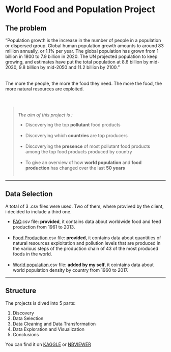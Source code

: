 # World Food and Population Project
## The problem
<q>Population growth is the increase in the number of people in a population or dispersed group. Global human population growth amounts to around 83 million annually, or 1.1% per year. The global population has grown from 1 billion in 1800 to 7.9 billion in 2020. The UN projected population to keep growing, and estimates have put the total population at 8.6 billion by mid-2030, 9.8 billion by mid-2050 and 11.2 billion by 2100.</q>
<br>
<br>
<br>
The more the people, the more the food they need. 
The more the food, the more natural resources are exploited. 
<br>
<br>
<br>
<p>
    <blockquote>
    <br>
    <i>The aim of this project is :</i>
    <br>
        <ul>
            <li>
            Discoverying the top <b>pollutant</b> food products
            </li>
            <br>
            <li>
            Discoverying which <b>countries</b> are top producers
            </li>
            <br>
            <li>
            Discoverying the <b>presence</b> of most pollutant food products among the top food products produced by country
            </li>
            <br>
            <li>
                To give an overview of how <b>world population</b> and <b>food production</b> has changed over the last <b>50 years</b>
            </li>
            <br>
        </ul>
    </blockquote>
</p>

---
## Data Selection
A total of 3 .csv files were used. 
Two of them, where provived by the client, i decided to include a third one.



<ul>
    <li>
        <a href="https://www.kaggle.com/datasets/dorbicycle/world-foodfeed-production">FAO</a>.csv file: <b>provided</b>, it contains data about worldwide food and feed production from 1961 to 2013.
    </li>
    <br>
    <li>
        <a href="https://www.kaggle.com/datasets/selfvivek/environment-impact-of-food-production">Food Production</a>.csv file: <b>provided</b>, it contains data about quantities of natural resources exploitation and pollution levels that are produced in the various steps of the production chain of 43 of the most produced foods in the world.
    </li>
    <br>
    <li>
        <a href="https://www.kaggle.com/datasets/imdevskp/world-population-19602018">World population</a>.csv file: <b>added by my self</b>, it cointains data about world population density by country from 1960 to 2017.
    </li>
</ul>

---

## Structure

The projects is dived into 5 parts:
<ol>
<li>Discovery</li>
<li>Data Selection</li>
<li>Data Cleaning and Data Transformation</li>
<li>Data Exploration and Visualization</li>
<li>Conclusions</li>
</ol>

You can find it on <a href="https://www.kaggle.com/code/federicogreco/world-food-and-population-data-viz-project">KAGGLE</a> or <a href="https://nbviewer.org/github/federoccco/Start2Impact/blob/main/Data%20Science/Food-Analysis/Food_prod_local.ipynb">     NBVIEWER</a>
